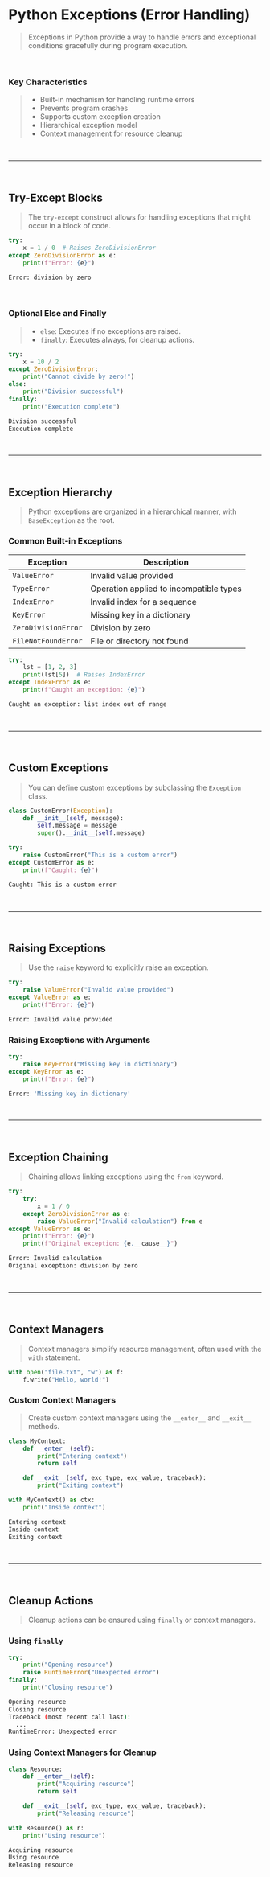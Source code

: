 # Python Exceptions (Error Handling)

> Exceptions in Python provide a way to handle errors and exceptional conditions gracefully during program execution.

<br>

### Key Characteristics

> - Built-in mechanism for handling runtime errors
> - Prevents program crashes
> - Supports custom exception creation
> - Hierarchical exception model
> - Context management for resource cleanup

<br>

---

<br>

## Try-Except Blocks

> The `try-except` construct allows for handling exceptions that might occur in a block of code.

```python
try:
    x = 1 / 0  # Raises ZeroDivisionError
except ZeroDivisionError as e:
    print(f"Error: {e}")
```

```sh
Error: division by zero
```

<br>

### Optional Else and Finally
> - `else`: Executes if no exceptions are raised.
> - `finally`: Executes always, for cleanup actions.

```python
try:
    x = 10 / 2
except ZeroDivisionError:
    print("Cannot divide by zero!")
else:
    print("Division successful")
finally:
    print("Execution complete")
```

```sh
Division successful
Execution complete
```

<br>

---

<br>

## Exception Hierarchy

> Python exceptions are organized in a hierarchical manner, with `BaseException` as the root.

### Common Built-in Exceptions

| **Exception**         | **Description**                           |
|-----------------------|-------------------------------------------|
| `ValueError`          | Invalid value provided                   |
| `TypeError`           | Operation applied to incompatible types  |
| `IndexError`          | Invalid index for a sequence             |
| `KeyError`            | Missing key in a dictionary              |
| `ZeroDivisionError`   | Division by zero                         |
| `FileNotFoundError`   | File or directory not found              |

```python
try:
    lst = [1, 2, 3]
    print(lst[5])  # Raises IndexError
except IndexError as e:
    print(f"Caught an exception: {e}")
```

```sh
Caught an exception: list index out of range
```

<br>

---

<br>

## Custom Exceptions

> You can define custom exceptions by subclassing the `Exception` class.

```python
class CustomError(Exception):
    def __init__(self, message):
        self.message = message
        super().__init__(self.message)

try:
    raise CustomError("This is a custom error")
except CustomError as e:
    print(f"Caught: {e}")
```

```sh
Caught: This is a custom error
```

<br>

---

<br>

## Raising Exceptions

> Use the `raise` keyword to explicitly raise an exception.

```python
try:
    raise ValueError("Invalid value provided")
except ValueError as e:
    print(f"Error: {e}")
```

```sh
Error: Invalid value provided
```

### Raising Exceptions with Arguments

```python
try:
    raise KeyError("Missing key in dictionary")
except KeyError as e:
    print(f"Error: {e}")
```

```sh
Error: 'Missing key in dictionary'
```

<br>

---

<br>

## Exception Chaining

> Chaining allows linking exceptions using the `from` keyword.

```python
try:
    try:
        x = 1 / 0
    except ZeroDivisionError as e:
        raise ValueError("Invalid calculation") from e
except ValueError as e:
    print(f"Error: {e}")
    print(f"Original exception: {e.__cause__}")
```

```sh
Error: Invalid calculation
Original exception: division by zero
```

<br>

---

<br>

## Context Managers

> Context managers simplify resource management, often used with the `with` statement.

```python
with open("file.txt", "w") as f:
    f.write("Hello, world!")
```

### Custom Context Managers
> Create custom context managers using the `__enter__` and `__exit__` methods.

```python
class MyContext:
    def __enter__(self):
        print("Entering context")
        return self

    def __exit__(self, exc_type, exc_value, traceback):
        print("Exiting context")

with MyContext() as ctx:
    print("Inside context")
```

```sh
Entering context
Inside context
Exiting context
```

<br>

---

<br>

## Cleanup Actions

> Cleanup actions can be ensured using `finally` or context managers.

### Using `finally`

```python
try:
    print("Opening resource")
    raise RuntimeError("Unexpected error")
finally:
    print("Closing resource")
```

```sh
Opening resource
Closing resource
Traceback (most recent call last):
  ...
RuntimeError: Unexpected error
```

### Using Context Managers for Cleanup

```python
class Resource:
    def __enter__(self):
        print("Acquiring resource")
        return self

    def __exit__(self, exc_type, exc_value, traceback):
        print("Releasing resource")

with Resource() as r:
    print("Using resource")
```

```sh
Acquiring resource
Using resource
Releasing resource
```

